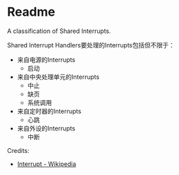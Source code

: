 # Readme
A classification of Shared Interrupts.

Shared Interrupt Handlers要处理的Interrupts包括但不限于：
- 来自电源的Interrupts
  - 启动
- 来自中央处理单元的Interrupts
  - 中止
  - 缺页
  - 系统调用
- 来自定时器的Interrupts
  - 心跳
- 来自外设的Interrupts
  - 中断

Credits:
- [Interrupt - Wikipedia](https://www.wikipedia.org/wiki/Interrupt)
